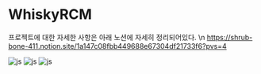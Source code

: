 # WhiskyRCM

프로젝트에 대한 자세한 사항은 아래 노션에 자세히 정리되어있다. \n
https://shrub-bone-411.notion.site/1a147c08fbb449688e67304df21733f6?pvs=4

![js](https://img.shields.io/badge/Ubuntu-E95420?style=for-the-badge&logo=ubuntu&logoColor=white)
![js](https://img.shields.io/badge/Python-3776AB?style=for-the-badge&logo=python&logoColor=white)
![js](https://img.shields.io/badge/docker-%230db7ed.svg?style=for-the-badge&logo=docker&logoColor=white)